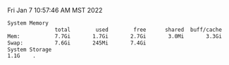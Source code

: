 Fri Jan  7 10:57:46 AM MST 2022
```bash
System Memory
               total        used        free      shared  buff/cache   available
Mem:           7.7Gi       1.7Gi       2.7Gi       3.0Mi       3.3Gi       5.5Gi
Swap:          7.6Gi       245Mi       7.4Gi
System Storage
1.1G	.
```
